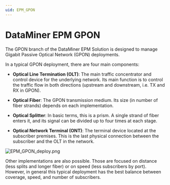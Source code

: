```yaml
---
uid: EPM_GPON
---
```


# DataMiner EPM GPON

The GPON branch of the DataMiner EPM Solution is designed to manage Gigabit Passive Optical Network (GPON) deployments.

In a typical GPON deployment, there are four main components:

- **Optical Line Termination (OLT)**: The main traffic concentrator and control device for the underlying network. Its main function is to control the traffic flow in both directions (upstream and downstream, i.e. TX and RX in GPON).

- **Optical Fiber**: The GPON transmission medium. Its size (in number of fiber strands) depends on each implementation.

- **Optical Splitter**: In basic terms, this is a prism. A single strand of fiber enters it, and its signal can be divided up to four times at each stage.

- **Optical Network Terminal (ONT)**: The terminal device located at the subscriber premises. This is the last physical connection between the subscriber and the OLT in the network.

![EPM_GPON_deploy.png](~/user-guide/images/EPM_GPON_deploy.png)

Other implementations are also possible. Those are focused on distance (less splits and longer fiber) or on speed (less subscribers by port). However, in general this typical deployment has the best balance between coverage, speed, and number of subscribers.
